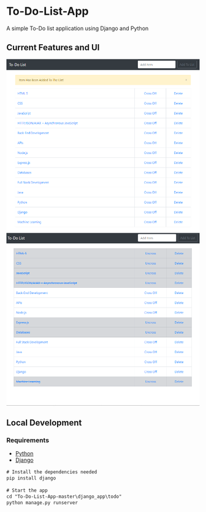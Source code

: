 # To-Do-List-App
A simple To-Do list application using Django and Python

## Current Features and UI

<img src="images/Image1.PNG" weight="350" height="450">    <img src="images/Image3.PNG" weight="350" height="450">


## Local Development
### Requirements
 - [Python](https://www.python.org/downloads/)
 - [Django](https://www.djangoproject.com/)

```
# Install the dependencies needed
pip install django

# Start the app
cd "To-Do-List-App-master\django_app\todo" 
python manage.py runserver

```
